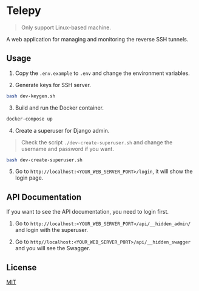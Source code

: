 # Telepy

> Only support Linux-based machine.

A web application for managing and monitoring the reverse SSH tunnels.

## Usage

1. Copy the `.env.example` to `.env` and change the environment variables.

2. Generate keys for SSH server.

```bash
bash dev-keygen.sh
```

3. Build and run the Docker container.

```bash
docker-compose up
```

4. Create a superuser for Django admin.

> Check the script `./dev-create-superuser.sh` and change the username and password if you want.

```bash
bash dev-create-superuser.sh
```

5. Go to `http://localhost:<YOUR_WEB_SERVER_PORT>/login`, it will show the login page.

## API Documentation

If you want to see the API documentation, you need to login first.

1. Go to `http://localhost:<YOUR_WEB_SERVER_PORT>/api/__hidden_admin/` and login with the superuser.

2. Go to `http//localhost:<YOUR_WEB_SERVER_PORT>/api/__hidden_swagger` and you will see the Swagger.


## License

[MIT](./LICENSE)

